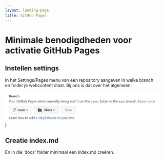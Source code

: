```yaml
---
layout: landing-page
title: GitHub Pages 
---
```


# Minimale benodigdheden voor activatie GitHub Pages

## Instellen settings

In het Settings/Pages menu van een repository aangeven in welke branch en folder je webcontent staat.
Bij ons is dat over het algemeen: <br/><br/>
![GitHub-Pages.jpg](./GitHub-Pages.jpg))

## Creatie  index.md

En in die 'docs' folder minimaal een index.md creëren.

